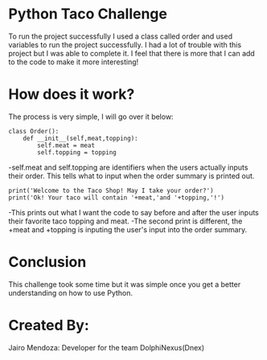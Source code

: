# Python Taco Challenge
To run the project successfully I used a class called order and used variables to run the project successfully. I had a lot of trouble with this project but I was able to complete it. I feel that there is more that I can add to the code to make it more interesting!

# How does it work?
The process is very simple, I will go over it below:
```
class Order():
    def __init__(self,meat,topping):
        self.meat = meat
        self.topping = topping
```
-self.meat and self.topping are identifiers when the users actually inputs their order. This tells what to input when the order summary is printed out.
```
print('Welcome to the Taco Shop! May I take your order?')
print('Ok! Your taco will contain '+meat,'and '+topping,'!')
```
-This prints out what I want the code to say before and after the user inputs their favorite taco topping and meat.
-The second print is different, the +meat and +topping is inputing the user's input into the order summary.

# Conclusion
This challenge took some time but it was simple once you get a better understanding on how to use Python.

# Created By:
Jairo Mendoza: Developer for the team DolphiNexus(Dnex)
